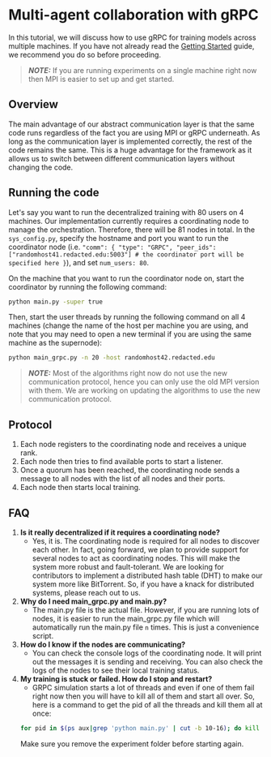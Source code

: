 # Multi-agent collaboration with gRPC

In this tutorial, we will discuss how to use gRPC for training models across multiple machines. If you have not already read the [Getting Started](./getting-started.md) guide, we recommend you do so before proceeding.

> **_NOTE:_** If you are running experiments on a single machine right now then MPI is easier to set up and get started.

## Overview

The main advantage of our abstract communication layer is that the same code runs regardless of the fact you are using MPI or gRPC underneath. As long as the communication layer is implemented correctly, the rest of the code remains the same. This is a huge advantage for the framework as it allows us to switch between different communication layers without changing the code.

## Running the code

Let's say you want to run the decentralized training with 80 users on 4 machines. Our implementation currently requires a coordinating node to manage the orchestration. Therefore, there will be 81 nodes in total. In the `sys_config.py`, specify the hostname and port you want to run the coordinator node (i.e. `"comm": { "type": "GRPC", "peer_ids": ["randomhost41.redacted.edu:5003"] # the coordinator port will be specified here }`), and set `num_users: 80`.

On the machine that you want to run the coordinator node on, start the coordinator by running the following command:

```bash
python main.py -super true
```

Then, start the user threads by running the following command on all 4 machines (change the name of the host per machine you are using, and note that you may need to open a new terminal if you are using the same machine as the supernode):

```bash
python main_grpc.py -n 20 -host randomhost42.redacted.edu
```

> **_NOTE:_** Most of the algorithms right now do not use the new communication protocol, hence you can only use the old MPI version with them. We are working on updating the algorithms to use the new communication protocol.

## Protocol

1. Each node registers to the coordinating node and receives a unique rank.
2. Each node then tries to find available ports to start a listener.
3. Once a quorum has been reached, the coordinating node sends a message to all nodes with the list of all nodes and their ports.
4. Each node then starts local training.

## FAQ

1. **Is it really decentralized if it requires a coordinating node?**
   - Yes, it is. The coordinating node is required for all nodes to discover each other. In fact, going forward, we plan to provide support for several nodes to act as coordinating nodes. This will make the system more robust and fault-tolerant. We are looking for contributors to implement a distributed hash table (DHT) to make our system more like BitTorrent. So, if you have a knack for distributed systems, please reach out to us.
2. **Why do I need main_grpc.py and main.py?**
   - The main.py file is the actual file. However, if you are running lots of nodes, it is easier to run the main_grpc.py file which will automatically run the main.py file `n` times. This is just a convenience script.
3. **How do I know if the nodes are communicating?**
   - You can check the console logs of the coordinating node. It will print out the messages it is sending and receiving. You can also check the logs of the nodes to see their local training status.
4. **My training is stuck or failed. How do I stop and restart?**
   - GRPC simulation starts a lot of threads and even if one of them fail right now then you will have to kill all of them and start all over. So, here is a command to get the pid of all the threads and kill them all at once:
   ```bash
   for pid in $(ps aux|grep 'python main.py' | cut -b 10-16); do kill -9 $pid; done
   ```
   Make sure you remove the experiment folder before starting again.
